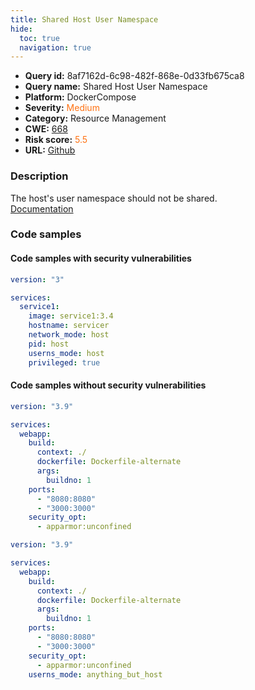 ```yaml
---
title: Shared Host User Namespace
hide:
  toc: true
  navigation: true
---
```


<style>
  .highlight .hll {
    background-color: #ff171742;
  }
  .md-content {
    max-width: 1100px;
    margin: 0 auto;
  }
</style>

-   **Query id:** 8af7162d-6c98-482f-868e-0d33fb675ca8
-   **Query name:** Shared Host User Namespace
-   **Platform:** DockerCompose
-   **Severity:** <span style="color:#ff7213">Medium</span>
-   **Category:** Resource Management
-   **CWE:** <a href="https://cwe.mitre.org/data/definitions/668.html" onclick="newWindowOpenerSafe(event, 'https://cwe.mitre.org/data/definitions/668.html')">668</a>
-   **Risk score:** <span style="color:#ff7213">5.5</span>
-   **URL:** [Github](https://github.com/Checkmarx/kics/tree/master/assets/queries/dockerCompose/shared_host_user_namespace)

### Description
The host's user namespace should not be shared.<br>
[Documentation](https://docs.docker.com/compose/compose-file/compose-file-v3/#userns_mode)

### Code samples
#### Code samples with security vulnerabilities
```yaml title="Positive test num. 1 - yaml file" hl_lines="9"
version: "3"

services:
  service1:
    image: service1:3.4
    hostname: servicer
    network_mode: host
    pid: host
    userns_mode: host
    privileged: true

```


#### Code samples without security vulnerabilities
```yaml title="Negative test num. 1 - yaml file"
version: "3.9"

services:
  webapp:
    build:
      context: ./
      dockerfile: Dockerfile-alternate
      args:
        buildno: 1
    ports:
      - "8080:8080"
      - "3000:3000"
    security_opt:
      - apparmor:unconfined

```
```yaml title="Negative test num. 2 - yaml file"
version: "3.9"

services:
  webapp:
    build:
      context: ./
      dockerfile: Dockerfile-alternate
      args:
        buildno: 1
    ports:
      - "8080:8080"
      - "3000:3000"
    security_opt:
      - apparmor:unconfined
    userns_mode: anything_but_host

```

